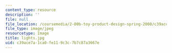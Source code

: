 ```yaml
---
content_type: resource
description: ''
file: null
file_location: /coursemedia/2-00b-toy-product-design-spring-2008/c39ace7a1ca0fe119c3c7b7c87a3667e_lights.jpg
file_type: image/jpeg
resourcetype: Image
title: lights.jpg
uid: c39ace7a-1ca0-fe11-9c3c-7b7c87a3667e
---
```

